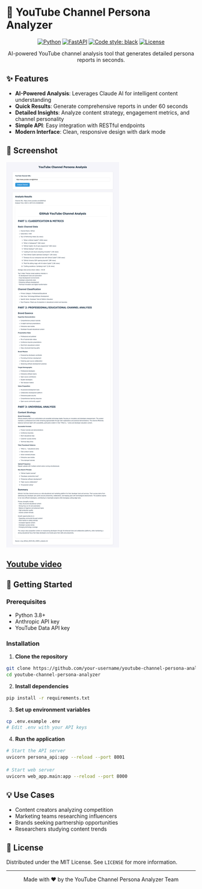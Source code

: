 # 🎥 YouTube Channel Persona Analyzer

<div align="center">

[![Python](https://img.shields.io/badge/python-3.8+-blue.svg)](https://www.python.org/downloads/)
[![FastAPI](https://img.shields.io/badge/FastAPI-0.68.0+-green.svg)](https://fastapi.tiangolo.com/)
[![Code style: black](https://img.shields.io/badge/code%20style-black-000000.svg)](https://github.com/psf/black)
[![License](https://img.shields.io/badge/license-MIT-blue.svg)](LICENSE)

AI-powered YouTube channel analysis tool that generates detailed persona reports in seconds.

</div>

## ✨ Features

- **AI-Powered Analysis**: Leverages Claude AI for intelligent content understanding
- **Quick Results**: Generate comprehensive reports in under 60 seconds
- **Detailed Insights**: Analyze content strategy, engagement metrics, and channel personality
- **Simple API**: Easy integration with RESTful endpoints
- **Modern Interface**: Clean, responsive design with dark mode

## 📸 Screenshot

![github channel analysis](asset/picture/github_channel_analysis.png)

## [Youtube video](https://www.youtube.com/watch?v=ZZpiZWEHc1U)



## 🚀 Getting Started

### Prerequisites

- Python 3.8+
- Anthropic API key
- YouTube Data API key

### Installation

1. **Clone the repository**
```bash
git clone https://github.com/your-username/youtube-channel-persona-analyzer.git
cd youtube-channel-persona-analyzer
```

2. **Install dependencies**
```bash
pip install -r requirements.txt
```

3. **Set up environment variables**
```bash
cp .env.example .env
# Edit .env with your API keys
```

4. **Run the application**
```bash
# Start the API server
uvicorn persona_api:app --reload --port 8001

# Start web server
uvicorn web_app.main:app --reload --port 8000
```

## 💡 Use Cases

- Content creators analyzing competition
- Marketing teams researching influencers
- Brands seeking partnership opportunities
- Researchers studying content trends



## 📝 License

Distributed under the MIT License. See `LICENSE` for more information.

---

<div align="center">
Made with ❤️ by the YouTube Channel Persona Analyzer Team
</div>